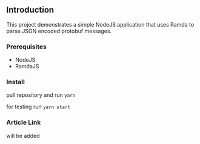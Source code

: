 ## Introduction

This project demonstrates a simple NodeJS application that uses Ramda to parse JSON encoded protobuf messages.

### Prerequisites

- NodeJS
- RamdaJS

### Install

pull repository and run `yarn`

for testing run `yarn start`

### Article Link

will be added
